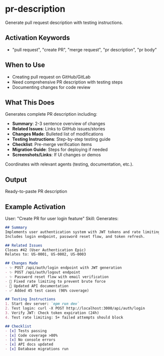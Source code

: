 # pr-description

Generate pull request description with testing instructions.

## Activation Keywords
- "pull request", "create PR", "merge request", "pr description", "pr body"

## When to Use
- Creating pull request on GitHub/GitLab
- Need comprehensive PR description with testing steps
- Documenting changes for code review

## What This Does
Generates complete PR description including:
- **Summary**: 2-3 sentence overview of changes
- **Related Issues**: Links to GitHub issues/stories
- **Changes Made**: Bulleted list of modifications
- **Testing Instructions**: Step-by-step testing guide
- **Checklist**: Pre-merge verification items
- **Migration Guide**: Steps for deploying if needed
- **Screenshots/Links**: If UI changes or demos

Coordinates with relevant agents (testing, documentation, etc.).

## Output
Ready-to-paste PR description

## Example Activation
User: "Create PR for user login feature"
Skill: Generates:
```markdown
## Summary
Implements user authentication system with JWT tokens and rate limiting.
Includes login endpoint, password reset flow, and token refresh.

## Related Issues
Closes #42 (User Authentication Epic)
Relates to: US-0001, US-0002, US-0003

## Changes Made
- ✨ POST /api/auth/login endpoint with JWT generation
- ✨ POST /api/auth/logout endpoint
- ✨ Password reset flow with email verification
- 🐛 Fixed rate limiting to prevent brute force
- 📝 Updated API documentation
- ✅ Added 45 test cases (98% coverage)

## Testing Instructions
1. Start dev server: `npm run dev`
2. Test login: curl -X POST http://localhost:3000/api/auth/login
3. Verify JWT: Check token expiration (24h)
4. Test rate limiting: 5+ failed attempts should block

## Checklist
- [x] Tests passing
- [x] Code coverage >80%
- [x] No console errors
- [x] API docs updated
- [x] Database migrations run
```
